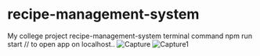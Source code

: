 # recipe-management-system
My college project
recipe-management-system
 terminal command
 npm run start // to open app on localhost..
![Capture](https://user-images.githubusercontent.com/38176752/110591619-4d347a00-819f-11eb-978b-681039088bdf.PNG)
![Capture1](https://user-images.githubusercontent.com/38176752/110591662-5c1b2c80-819f-11eb-8a0a-43881c8488be.PNG)

